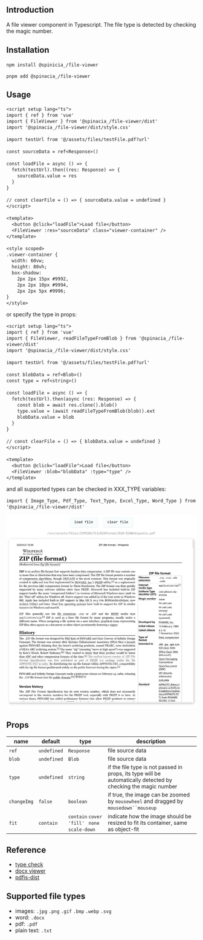 ## Introduction

A file viewer component in Typescript. The file type is detected by checking
the magic number.

## Installation

```
npm install @spinicia_/file-viewer
```

```
pnpm add @spinacia_/file-viewer
```

## Usage

```
<script setup lang="ts">
import { ref } from 'vue'
import { FileViewer } from '@spinacia_/file-viewer/dist'
import '@spinacia_/file-viewer/dist/style.css'

import testUrl from '@/assets/files/testFile.pdf?url'

const sourceData = ref<Response>()

const loadFile = async () => {
  fetch(testUrl).then((res: Response) => {
    sourceData.value = res
  }
}

// const clearFile = () => { sourceData.value = undefined }
</script>

<template>
  <button @click="loadFile">Load file</button>
  <FileViewer :res="sourceData" class="viewer-container" />
</template>

<style scoped>
.viewer-container {
  width: 60vw;
  height: 80vh;
  box-shadow:
    2px 2px 15px #9992,
    2px 2px 10px #9994,
    2px 2px 5px #9996;
}
</style>
```

or specify the type in props:

```
<script setup lang="ts">
import { ref } from 'vue'
import { FileViewer, readFileTypeFromBlob } from '@spinacia_/file-viewer/dist'
import '@spinacia_/file-viewer/dist/style.css'

import testUrl from '@/assets/files/testFile.pdf?url'

const blobData = ref<Blob>()
const type = ref<string>()

const loadFile = async () => {
  fetch(testUrl).then(async (res: Response) => {
    const blob = await res.clone().blob()
    type.value = (await readFileTypeFromBlob(blob)).ext
    blobData.value = blob
  }
}

// const clearFile = () => { blobData.value = undefined }
</script>

<template>
  <button @click="loadFile">Load file</button>
  <FileViewer :blob="blobData" :type="type" />
</template>
```

and all supported types can be checked in XXX_TYPE variables:

```
import { Image_Type, Pdf_Type, Text_Type, Excel_Type, Word_Type } from '@spinacia_/file-viewer/dist'
```

![img.webp](docs%2Fimg.webp)

## Props

| name        | default     | type                                            | description                                                                                                   |
|-------------|-------------|-------------------------------------------------|---------------------------------------------------------------------------------------------------------------|
| `ref`       | `undefined` | `Response`                                      | file source data                                                                                              |
| `blob`      | `undefined` | `Blob`                                          | file source data                                                                                              |
| `type`      | `undefined` | `string`                                        | if the file type is not passed in props, its type will be automatically detected by checking the magic number |
| `changeImg` | `false`     | `boolean`                                       | if true, the image can be zoomed by `mousewheel` and dragged by `mousedown``mouseup`                          |
| `fit`       | `contain`   | `contain` `cover` `'fill' ` `none` `scale-down` | indicate how the image should be resized to fit its container, same as object-fit                             |

## Reference

- [type check](https://github.com/sindresorhus/file-type)
- [docx viewer](https://www.npmjs.com/package/docx-preview)
- [pdfjs-dist](https://github.com/mozilla/pdf.js)

## Supported file types

- images: `.jpg` `.png` `.gif` `.bmp` `.webp` `.svg`
- word: `.docx`
- pdf: `.pdf`
- plain text: `.txt`

